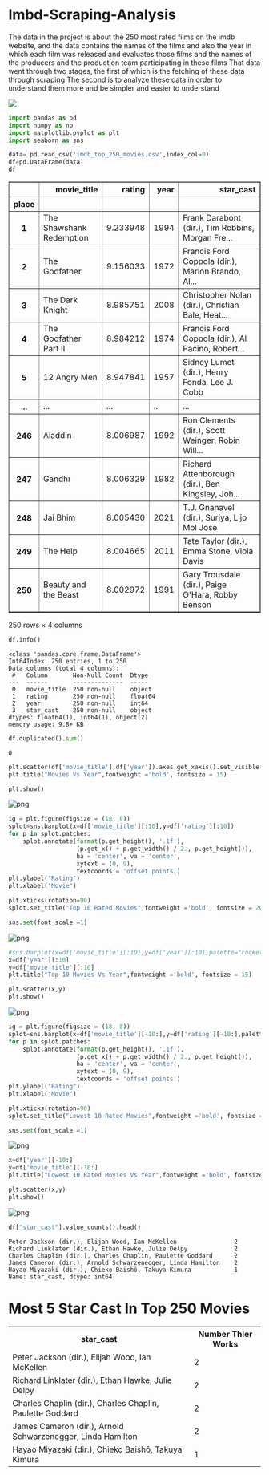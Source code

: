 # Imbd-Scraping-Analysis
The data in the project is about the 250 most rated films on the imdb website, and the data contains the names of the films and also the year in which each film was released and evaluates those films and the names of the producers and the production team participating in these films
That data went through two stages, the first of which is the fetching of these data through scraping
The second is to analyze these data in order to understand them more and be simpler and easier to understand

![](https://static.amazon.jobs/teams/53/images/IMDb_Header_Page.jpg?1501027252)

```python
import pandas as pd 
import numpy as np
import matplotlib.pyplot as plt
import seaborn as sns

```


```python
data= pd.read_csv('imdb_top_250_movies.csv',index_col=0)
df=pd.DataFrame(data)
df
```




<div>
<style scoped>
    .dataframe tbody tr th:only-of-type {
        vertical-align: middle;
    }

    .dataframe tbody tr th {
        vertical-align: top;
    }

    .dataframe thead th {
        text-align: right;
    }
</style>
<table border="1" class="dataframe">
  <thead>
    <tr style="text-align: right;">
      <th></th>
      <th>movie_title</th>
      <th>rating</th>
      <th>year</th>
      <th>star_cast</th>
    </tr>
    <tr>
      <th>place</th>
      <th></th>
      <th></th>
      <th></th>
      <th></th>
    </tr>
  </thead>
  <tbody>
    <tr>
      <th>1</th>
      <td>The Shawshank Redemption</td>
      <td>9.233948</td>
      <td>1994</td>
      <td>Frank Darabont (dir.), Tim Robbins, Morgan Fre...</td>
    </tr>
    <tr>
      <th>2</th>
      <td>The Godfather</td>
      <td>9.156033</td>
      <td>1972</td>
      <td>Francis Ford Coppola (dir.), Marlon Brando, Al...</td>
    </tr>
    <tr>
      <th>3</th>
      <td>The Dark Knight</td>
      <td>8.985751</td>
      <td>2008</td>
      <td>Christopher Nolan (dir.), Christian Bale, Heat...</td>
    </tr>
    <tr>
      <th>4</th>
      <td>The Godfather Part II</td>
      <td>8.984212</td>
      <td>1974</td>
      <td>Francis Ford Coppola (dir.), Al Pacino, Robert...</td>
    </tr>
    <tr>
      <th>5</th>
      <td>12 Angry Men</td>
      <td>8.947841</td>
      <td>1957</td>
      <td>Sidney Lumet (dir.), Henry Fonda, Lee J. Cobb</td>
    </tr>
    <tr>
      <th>...</th>
      <td>...</td>
      <td>...</td>
      <td>...</td>
      <td>...</td>
    </tr>
    <tr>
      <th>246</th>
      <td>Aladdin</td>
      <td>8.006987</td>
      <td>1992</td>
      <td>Ron Clements (dir.), Scott Weinger, Robin Will...</td>
    </tr>
    <tr>
      <th>247</th>
      <td>Gandhi</td>
      <td>8.006329</td>
      <td>1982</td>
      <td>Richard Attenborough (dir.), Ben Kingsley, Joh...</td>
    </tr>
    <tr>
      <th>248</th>
      <td>Jai Bhim</td>
      <td>8.005430</td>
      <td>2021</td>
      <td>T.J. Gnanavel (dir.), Suriya, Lijo Mol Jose</td>
    </tr>
    <tr>
      <th>249</th>
      <td>The Help</td>
      <td>8.004665</td>
      <td>2011</td>
      <td>Tate Taylor (dir.), Emma Stone, Viola Davis</td>
    </tr>
    <tr>
      <th>250</th>
      <td>Beauty and the Beast</td>
      <td>8.002972</td>
      <td>1991</td>
      <td>Gary Trousdale (dir.), Paige O'Hara, Robby Benson</td>
    </tr>
  </tbody>
</table>
<p>250 rows × 4 columns</p>
</div>




```python
df.info()
```

    <class 'pandas.core.frame.DataFrame'>
    Int64Index: 250 entries, 1 to 250
    Data columns (total 4 columns):
     #   Column       Non-Null Count  Dtype  
    ---  ------       --------------  -----  
     0   movie_title  250 non-null    object 
     1   rating       250 non-null    float64
     2   year         250 non-null    int64  
     3   star_cast    250 non-null    object 
    dtypes: float64(1), int64(1), object(2)
    memory usage: 9.8+ KB
    


```python
df.duplicated().sum()
```




    0




```python
plt.scatter(df['movie_title'],df['year']).axes.get_xaxis().set_visible(False)
plt.title("Movies Vs Year",fontweight ='bold', fontsize = 15)

plt.show()
```


![png](output_4_0.png)



```python
ig = plt.figure(figsize = (18, 8))
splot=sns.barplot(x=df['movie_title'][:10],y=df['rating'][:10])
for p in splot.patches:
    splot.annotate(format(p.get_height(), '.1f'), 
                   (p.get_x() + p.get_width() / 2., p.get_height()), 
                   ha = 'center', va = 'center', 
                   xytext = (0, 9), 
                   textcoords = 'offset points')
plt.ylabel("Rating")
plt.xlabel("Movie")

plt.xticks(rotation=90)
splot.set_title("Top 10 Rated Movies",fontweight ='bold', fontsize = 20)

sns.set(font_scale =1)
```


![png](output_5_0.png)



```python
#sns.barplot(x=df['movie_title'][:10],y=df['year'][:10],palette="rocket")
x=df['year'][:10]
y=df['movie_title'][:10]
plt.title("Top 10 Movies Vs Year",fontweight ='bold', fontsize = 15)

plt.scatter(x,y)
plt.show()
```


![png](output_6_0.png)



```python
ig = plt.figure(figsize = (18, 8))
splot=sns.barplot(x=df['movie_title'][-10:],y=df['rating'][-10:],palette="rocket")
for p in splot.patches:
    splot.annotate(format(p.get_height(), '.1f'), 
                   (p.get_x() + p.get_width() / 2., p.get_height()), 
                   ha = 'center', va = 'center', 
                   xytext = (0, 9), 
                   textcoords = 'offset points')
plt.ylabel("Rating")
plt.xlabel("Movie")

plt.xticks(rotation=90)
splot.set_title("Lowest 10 Rated Movies",fontweight ='bold', fontsize = 20)

sns.set(font_scale =1)
```


![png](output_7_0.png)



```python
x=df['year'][-10:]
y=df['movie_title'][-10:]
plt.title("Lowest 10 Rated Movies Vs Year",fontweight ='bold', fontsize = 15)

plt.scatter(x,y)
plt.show()
```


![png](output_8_0.png)



```python
df["star_cast"].value_counts().head()
```




    Peter Jackson (dir.), Elijah Wood, Ian McKellen                2
    Richard Linklater (dir.), Ethan Hawke, Julie Delpy             2
    Charles Chaplin (dir.), Charles Chaplin, Paulette Goddard      2
    James Cameron (dir.), Arnold Schwarzenegger, Linda Hamilton    2
    Hayao Miyazaki (dir.), Chieko Baishô, Takuya Kimura            1
    Name: star_cast, dtype: int64



# Most 5 Star Cast In Top 250 Movies

<table style="width:100%">
<tr>
<th>star_cast</th>
<th>Number Thier Works</th>
</tr>

<tr>
<td>Peter Jackson (dir.), Elijah Wood, Ian McKellen</td>
<td>2</td>
</tr>

<tr>
<td> Richard Linklater (dir.), Ethan Hawke, Julie Delpy</td>
<td>2</td>
</tr>
    
<tr>
<td>Charles Chaplin (dir.), Charles Chaplin, Paulette Goddard</td>
<td>2</td>
</tr>

<tr>
<td>James Cameron (dir.), Arnold Schwarzenegger, Linda Hamilton</td>
<td>2</td>
</tr>
    
<tr>
<td>Hayao Miyazaki (dir.), Chieko Baishô, Takuya Kimura</td>
<td>1</td>
</tr>
</table>




```python

```
